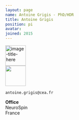 ```yaml
---
layout: page
name: Antoine Grigis - PhD/HDR
title: Antoine Grigis
position: pi
avatar:
joined: 2015
---
```



<!-- Section
- _Genetic researcher, CEA Evry_<br>
- _Data integration, CEA Saclay_
-->

<a href="https://joliot.cea.fr/drf/joliot/Pages/Plateformes_et_infrastructures/plateformes_imagerie/plateforme-neurospin.aspx" class="image" target="_blank"><img src="{{site.url}}/{{site.baseurl}}/assets/images/cea.png" width="64" height="64" alt="image-title-here" /></a><br>
<a href="https://agrigis.github.io" class="image" target="_blank"><img src="{{site.url}}/{{site.baseurl}}/assets/images/githubio.png" width="64" height="64" a
lt="image-title-here" /></a>

<i class="fa fa-envelope-o"></i> `antoine.grigis@cea.fr`

**Office**<br>
NeuroSpin <br>
France

<!-- Section
[Antoine](http://brainomics.org/) Researches.
-->

